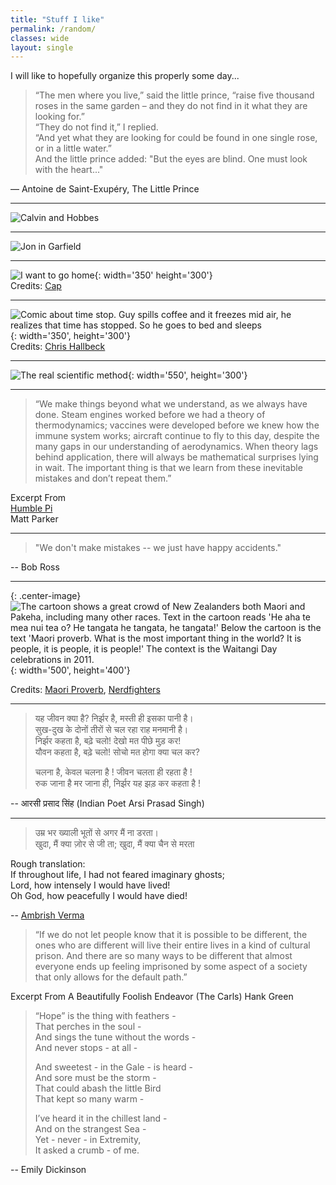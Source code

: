 ```yaml
---
title: "Stuff I like"
permalink: /random/
classes: wide
layout: single
---
```


I will like to hopefully organize this properly some day...

> “The men where you live,” said the little prince, “raise five thousand roses in the same garden – and they do not find in it what they are looking for.”  
> “They do not find it,” I replied.  
> “And yet what they are looking for could be found in one single rose, or in a little water.”  
> And the little prince added: "But the eyes are blind. One must look with the heart..."

— Antoine de Saint-Exupéry, The Little Prince

---

![Calvin and Hobbes](/images/calvin1.jpg)

---

![Jon in Garfield](/images/jon_garfield.jpg "Garfield comic")  

---
<!-- 
![Star Wars comic](/images/starwars.jpg){: width="350" height="300"}  
Credits: [Enzo comics](https://enzocomics.tumblr.com/)

--- -->

![I want to go home](/images/gohome.png){: width='350' height='300'}  
Credits: [Cap](https://twitter.com/_caplog/)

---

![Comic about time stop. Guy spills coffee and it freezes mid air, he realizes that time has stopped. So he goes to bed and sleeps](/images/timestop.jpg){: width='350', height='300'}  
Credits: [Chris Hallbeck](https://www.instagram.com/chrishallbeck/)

---

<!-- ![Unexpectedly wholesome](/images/bully.png){: width='550', height='300'}  
Credit: [Elder Cactus](https://www.eldercactus.com/)

--- -->

![The real scientific method](/images/data.jpg){: width='550', height='300'}  

---
<!-- 
![Playing game stressfully](/images/game.jpg){: width='400', height='300'}

--- -->

> “We make things beyond what we understand, as we always have done. Steam engines worked before we had a theory of thermodynamics; vaccines were developed before we knew how the immune system works; aircraft continue to fly to this day, despite the many gaps in our understanding of aerodynamics. When theory lags behind application, there will always be mathematical surprises lying in wait. The important thing is that we learn from these inevitable mistakes and don’t repeat them.”

Excerpt From  
[Humble Pi](https://www.goodreads.com/en/book/show/39074550)  
Matt Parker

---

> "We don't make mistakes -- we just have happy accidents."

-- Bob Ross

---

{: .center-image}
![The cartoon shows a great crowd of New Zealanders both Maori and Pakeha, including many other races. Text in the cartoon reads 'He aha te mea nui tea o? He tangata he tangata, he tangata!' Below the cartoon is the text 'Maori proverb. What is the most important thing in the world? It is people, it is people, it is people!' The context is the Waitangi Day celebrations in 2011.](/images/proverb.jpeg){: width='500', height='400'}

Credits: [Maori Proverb](https://natlib.govt.nz/records/22703273), [Nerdfighters](https://www.youtube.com/watch?v=HVfqbnz96kk)

---
> यह जीवन क्या है? निर्झर है, मस्ती ही इसका पानी है।  
> सुख-दुख के दोनों तीरों से चल रहा राह मनमानी है।  
> निर्झर कहता है, बढ़े चलो! देखो मत पीछे मुड़ कर!  
> यौवन कहता है, बढ़े चलो! सोचो मत होगा क्या चल कर?  
>
> चलना है, केवल चलना है ! जीवन चलता ही रहता है !  
> रुक जाना है मर जाना ही, निर्झर यह झड़ कर कहता है !

-- आरसी प्रसाद सिंह (Indian Poet Arsi Prasad Singh)

---

> उम्र भर ख्याली भूतों से अगर मैं ना डरता।  
> खुदा, मैं क्या ज़ोर से जी ता; खुदा, मैं क्या चैन से मरता  

Rough translation:  
If throughout life, I had not feared imaginary ghosts;  
Lord, how intensely I would have lived!  
Oh God, how peacefully I would have died!   

-- [Ambrish Verma](https://www.imdb.com/title/tt30263074/)

> “If we do not let people know that it is possible to be different, the ones who are different will live their entire lives in a kind of cultural prison. And there are so many ways to be different that almost everyone ends up feeling imprisoned by some aspect of a society that only allows for the default path.”

Excerpt From
A Beautifully Foolish Endeavor (The Carls)
Hank Green


> “Hope” is the thing with feathers -  
> That perches in the soul -  
> And sings the tune without the words -  
> And never stops - at all -  
> 
> And sweetest - in the Gale - is heard -  
> And sore must be the storm -  
> That could abash the little Bird  
> That kept so many warm -  
>  
> I’ve heard it in the chillest land -  
> And on the strangest Sea -  
> Yet - never - in Extremity,  
> It asked a crumb - of me.  

-- Emily Dickinson